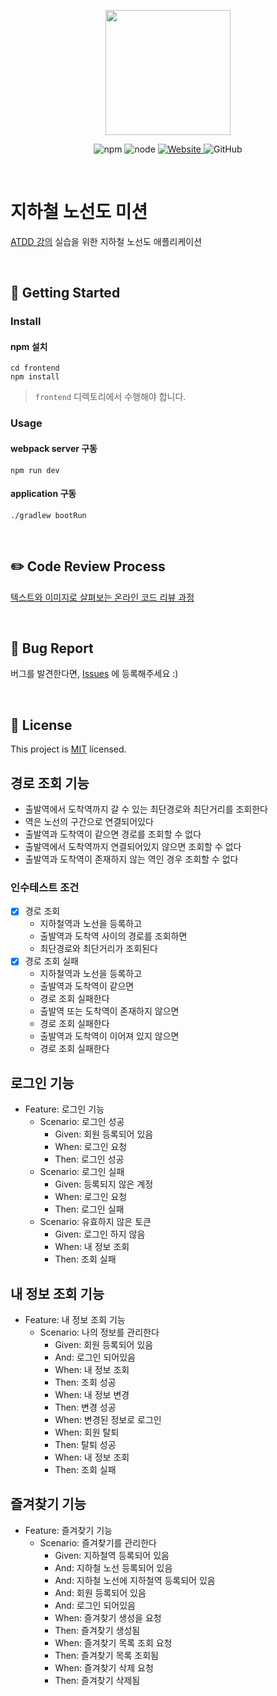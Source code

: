 <p align="center">
    <img width="200px;" src="https://raw.githubusercontent.com/woowacourse/atdd-subway-admin-frontend/master/images/main_logo.png"/>
</p>
<p align="center">
  <img alt="npm" src="https://img.shields.io/badge/npm-6.14.15-blue">
  <img alt="node" src="https://img.shields.io/badge/node-14.18.2-blue">
  <a href="https://edu.nextstep.camp/c/R89PYi5H" alt="nextstep atdd">
    <img alt="Website" src="https://img.shields.io/website?url=https%3A%2F%2Fedu.nextstep.camp%2Fc%2FR89PYi5H">
  </a>
  <img alt="GitHub" src="https://img.shields.io/github/license/next-step/atdd-subway-admin">
</p>

<br>

# 지하철 노선도 미션
[ATDD 강의](https://edu.nextstep.camp/c/R89PYi5H) 실습을 위한 지하철 노선도 애플리케이션

<br>

## 🚀 Getting Started

### Install
#### npm 설치
```
cd frontend
npm install
```
> `frontend` 디렉토리에서 수행해야 합니다.

### Usage
#### webpack server 구동
```
npm run dev
```
#### application 구동
```
./gradlew bootRun
```
<br>

## ✏️ Code Review Process
[텍스트와 이미지로 살펴보는 온라인 코드 리뷰 과정](https://github.com/next-step/nextstep-docs/tree/master/codereview)

<br>

## 🐞 Bug Report

버그를 발견한다면, [Issues](https://github.com/next-step/atdd-subway-service/issues) 에 등록해주세요 :)

<br>

## 📝 License

This project is [MIT](https://github.com/next-step/atdd-subway-service/blob/master/LICENSE.md) licensed.

## 경로 조회 기능
- 출발역에서 도착역까지 갈 수 있는 최단경로와 최단거리를 조회한다
- 역은 노선의 구간으로 연결되어있다
- 출발역과 도착역이 같으면 경로를 조회할 수 없다
- 출발역에서 도착역까지 연결되어있지 않으면 조회할 수 없다
- 출발역과 도착역이 존재하지 않는 역인 경우 조회할 수 없다

### 인수테스트 조건
- [x] 경로 조회
  - 지하철역과 노선을 등록하고
  - 출발역과 도착역 사이의 경로를 조회하면
  - 최단경로와 최단거리가 조회된다
- [x] 경로 조회 실패
  - 지하철역과 노선을 등록하고
  - 출발역과 도착역이 같으면
  - 경로 조회 실패한다
  - 출발역 또는 도착역이 존재하지 않으면
  - 경로 조회 실패한다
  - 출발역과 도착역이 이어져 있지 않으면
  - 경로 조회 실패한다

## 로그인 기능
- Feature: 로그인 기능
  - Scenario: 로그인 성공
    - Given: 회원 등록되어 있음
    - When: 로그인 요청
    - Then: 로그인 성공
  - Scenario: 로그인 실패
    - Given: 등록되지 않은 계정
    - When: 로그인 요청
    - Then: 로그인 실패
  - Scenario: 유효하지 않은 토큰
    - Given: 로그인 하지 않음
    - When: 내 정보 조회
    - Then: 조회 실패

## 내 정보 조회 기능
- Feature: 내 정보 조회 기능
  - Scenario: 나의 정보를 관리한다
    - Given: 회원 등록되어 있음
    - And: 로그인 되어있음
    - When: 내 정보 조회
    - Then: 조회 성공
    - When: 내 정보 변경
    - Then: 변경 성공
    - When: 변경된 정보로 로그인
    - When: 회원 탈퇴
    - Then: 탈퇴 성공
    - When: 내 정보 조회
    - Then: 조회 실패

## 즐겨찾기 기능
- Feature: 즐겨찾기 기능
  - Scenario: 즐겨찾기를 관리한다
    - Given: 지하철역 등록되어 있음
    - And: 지하철 노선 등록되어 있음
    - And: 지하철 노선에 지하철역 등록되어 있음
    - And: 회원 등록되어 있음
    - And: 로그인 되어있음
    - When: 즐겨찾기 생성을 요청
    - Then: 즐겨찾기 생성됨
    - When: 즐겨찾기 목록 조회 요청
    - Then: 즐겨찾기 목록 조회됨
    - When: 즐겨찾기 삭제 요청
    - Then: 즐겨찾기 삭제됨
